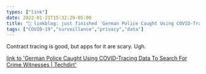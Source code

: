 ```yaml
---
types: ["link"]
date: 2022-01-21T15:32:29-05:00
title: "🔗 linkblog: just finished 'German Police Caught Using COVID-Tracing Data To Search For Crime Witnesses | Techdirt'"
tags: ["COVID-19","surveillance","privacy","data"]
---
```

Contract tracing is good, but apps for it are scary. Ugh.
 
[link to 'German Police Caught Using COVID-Tracing Data To Search For Crime Witnesses | Techdirt'](https://www.techdirt.com/articles/20220116/12141448297/german-police-caught-using-covid-tracing-data-to-search-crime-witnesses.shtml)
